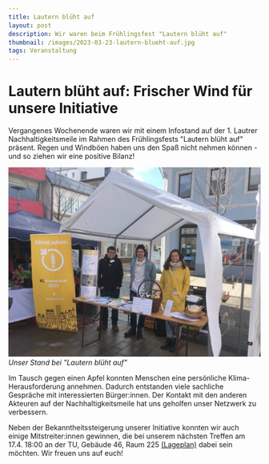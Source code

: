 ```yaml
---
title: Lautern blüht auf
layout: post
description: Wir waren beim Frühlingsfest "Lautern blüht auf"
thumbnail: /images/2023-03-23-lautern-blueht-auf.jpg
tags: Veranstaltung
---
```


# Lautern blüht auf: Frischer Wind für unsere Initiative

Vergangenes Wochenende waren wir mit einem Infostand auf
der 1. Lautrer Nachhaltigkeitsmeile im Rahmen des Frühlingsfests
"Lautern blüht auf" präsent.  Regen und Windböen haben uns den Spaß
nicht nehmen können - und so ziehen wir eine positive Bilanz!

![Unser Stand bei "Lautern blüht auf"](/images/2023-03-23-lautern-blueht-auf.jpg)
*Unser Stand bei "Lautern blüht auf"*

Im Tausch gegen einen Apfel konnten Menschen eine persönliche
Klima-Herausforderung annehmen. Dadurch entstanden viele sachliche
Gespräche mit interessierten Bürger:innen. Der Kontakt mit den
anderen Akteuren auf der Nachhaltigkeitsmeile hat uns geholfen
unser Netzwerk zu verbessern.

Neben der Bekanntheitssteigerung unserer Initiative konnten wir auch
einige Mitstreiter:innen gewinnen, die bei unserem nächsten Treffen am
17.4. 18:00 an der TU, Gebäude 46, Raum 225
[(Lageplan)](/images/2023-01-09-LageplanTreffen.jpeg) dabei sein
möchten. Wir freuen uns auf euch!
